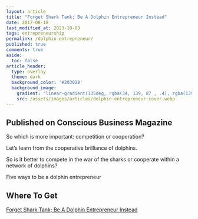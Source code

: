 ```yaml
---
layout: article
title: "Forget Shark Tank; Be A Dolphin Entrepreneur Instead"
date: 2017-08-18
last_modified_at: 2023-10-03
tags: entrepreneurship
permalink: /dolphin-entrepreneur/
published: true
comments: true
aside:
  toc: false
article_header:
  type: overlay
  theme: dark
  background_color: '#203028'
  background_image:
    gradient: 'linear-gradient(135deg, rgba(34, 139, 87 , .4), rgba(139, 34, 139, .4))'
    src: /assets/images/articles/dolphin-entrepreneur-cover.webp
---
```

## Published on Conscious Business Magazine
So which is more important: competition or cooperation?

Let’s learn from the cooperative brilliance of dolphins.
<!--more-->
So is it better to compete in the war of the sharks or cooperate within a network of dolphins?

Five ways to be a dolphin entrepreneur

## Where To Get

[Forget Shark Tank; Be A Dolphin Entrepreneur Instead](https://socapglobal.com/2017/08/forget-shark-tank-dolphin-entrepreneur-instead/)
